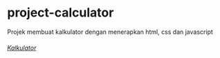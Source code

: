 # project-calculator
Projek membuat kalkulator dengan menerapkan html, css dan javascript
###### [Kalkulator](https://marioidn.github.io/project-calculator/)
